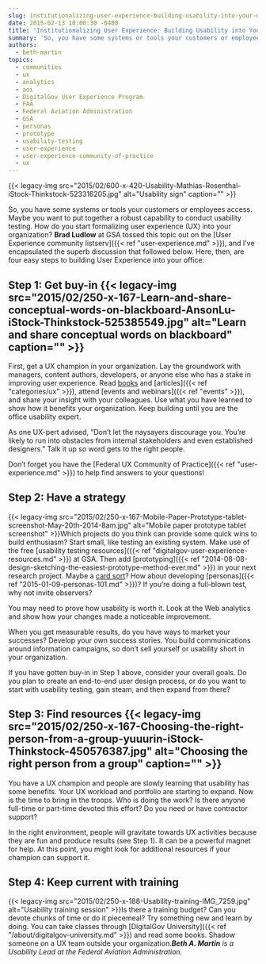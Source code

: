 ```yaml
---
slug: institutionalizing-user-experience-building-usability-into-your-organization
date: 2015-02-13 10:00:30 -0400
title: 'Institutionalizing User Experience: Building Usability into Your Organization'
summary: 'So, you have some systems or tools your customers or employees access. Maybe you want to put together a robust capability to conduct usability testing. How do you start formalizing user experience (UX) into your organization? Brad Ludlow at GSA tossed this topic out on the User Experience community listserv, and I&#8217;ve encapsulated the superb discussion that'
authors:
  - beth-martin
topics:
  - communities
  - ux
  - analytics
  - aoi
  - DigitalGov User Experience Program
  - FAA
  - Federal Aviation Administration
  - GSA
  - personas
  - prototype
  - usability-testing
  - user-experience
  - user-experience-community-of-practice
  - ux
---
```


{{< legacy-img src="2015/02/600-x-420-Usability-Mathias-Rosenthal-iStock-Thinkstock-523316205.jpg" alt="Usability sign" caption="" >}} 

So, you have some systems or tools your customers or employees access. Maybe you want to put together a robust capability to conduct usability testing. How do you start formalizing user experience (UX) into your organization? **Brad Ludlow** at GSA tossed this topic out on the [User Experience community listserv]({{< ref "user-experience.md" >}}), and I&#8217;ve encapsulated the superb discussion that followed below. Here, then, are four easy steps to building User Experience into your office:

## Step 1: Get buy-in {{< legacy-img src="2015/02/250-x-167-Learn-and-share-conceptual-words-on-blackboard-AnsonLu-iStock-Thinkstock-525385549.jpg" alt="Learn and share conceptual words on blackboard" caption="" >}} 

First, get a UX champion in your organization. Lay the groundwork with managers, content authors, developers, or anyone else who has a stake in improving user experience. Read [books](http://uxmastery.com/resources/books/) and [articles]({{< ref "categories/ux" >}}), attend [events and webinars]({{< ref "events" >}}), and share your insight with your colleagues. Use what you have learned to show how it benefits your organization. Keep building until you are the office usability expert.

As one UX-pert advised, &#8220;Don’t let the naysayers discourage you. You’re likely to run into obstacles from internal stakeholders and even established designers.&#8221; Talk it up so word gets to the right people.

Don’t forget you have the [Federal UX Community of Practice]({{< ref "user-experience.md" >}}) to help find answers to your questions!

## Step 2: Have a strategy

{{< legacy-img src="2015/02/250-x-167-Mobile-Paper-Prototype-tablet-screenshot-May-20th-2014-8am.jpg" alt="Mobile paper prototype tablet screenshot" >}}Which projects do you think can provide some quick wins to build enthusiasm? Start small, like testing an existing system. Make use of the free [usability testing resources]({{< ref "digitalgov-user-experience-resources.md" >}}) at GSA. Then add [prototyping]({{< ref "2014-08-08-design-sketching-the-easiest-prototype-method-ever.md" >}}) in your next research project. Maybe a [card sort](http://www.usability.gov/how-to-and-tools/methods/card-sorting.html)? How about developing [personas]({{< ref "2015-01-09-personas-101.md" >}})? If you’re doing a full-blown test, why not invite observers?

You may need to prove how usability is worth it. Look at the Web analytics and show how your changes made a noticeable improvement.

When you get measurable results, do you have ways to market your successes? Develop your own success stories. You build communications around information campaigns, so don’t sell yourself or usability short in your organization.

If you have gotten buy-in in Step 1 above, consider your overall goals. Do you plan to create an end-to-end user design process, or do you want to start with usability testing, gain steam, and then expand from there?

## Step 3: Find resources {{< legacy-img src="2015/02/250-x-167-Choosing-the-right-person-from-a-group-yuuurin-iStock-Thinkstock-450576387.jpg" alt="Choosing the right person from a group" caption="" >}} 

You have a UX champion and people are slowly learning that usability has some benefits. Your UX workload and portfolio are starting to expand. Now is the time to bring in the troops. Who is doing the work? Is there anyone full-time or part-time devoted this effort? Do you need or have contractor support?

In the right environment, people will gravitate towards UX activities because they are fun and produce results (see Step 1). It can be a powerful magnet for help. At this point, you might look for additional resources if your champion can support it.

## Step 4: Keep current with training

{{< legacy-img src="2015/02/250-x-188-Usability-training-IMG_7259.jpg" alt="Usability training session" >}}Is there a training budget? Can you devote chunks of time or do it piecemeal? Try something new and learn by doing. You can take classes through [DigitalGov University]({{< ref "/about/digitalgov-university.md" >}}) and read some books. Shadow someone on a UX team outside your organization._**Beth A. Martin** is a Usability Lead at the Federal Aviation Administration._